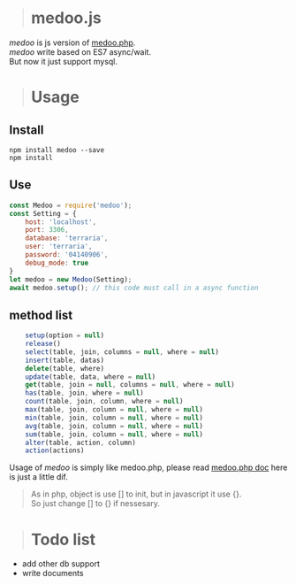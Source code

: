 ># medoo.js     
_medoo_ is js version of [medoo.php](http://medoo.in/).   
_medoo_ write based on ES7 async/wait.   
But now it just support mysql.

># Usage   
## Install   
`npm install medoo --save`   
`npm install`    
## Use   
```javascript
const Medoo = require('medoo');   
const Setting = {   
    host: 'localhost',   
    port: 3306,   
    database: 'terraria',   
    user: 'terraria',   
    password: '04140906',   
    debug_mode: true   
}
let medoo = new Medoo(Setting);
await medoo.setup(); // this code must call in a async function
```   
## method list   
```javascript
    setup(option = null)
    release()
    select(table, join, columns = null, where = null)
    insert(table, datas)
    delete(table, where)
    update(table, data, where = null)
    get(table, join = null, columns = null, where = null)
    has(table, join, where = null)
    count(table, join, column, where = null)
    max(table, join, column = null, where = null)
    min(table, join, column = null, where = null)
    avg(table, join, column = null, where = null)
    sum(table, join, column = null, where = null)
    alter(table, action, column)
    action(actions)
```
Usage of _medoo_ is simply like medoo.php, please read [medoo.php doc](http://medoo.in/doc) here is just a little dif.    
>As in php, object is use [] to init, but in javascript it use {}.     
>So just change [] to {} if nessesary.

># Todo list    
* add other db support   
* write documents   

